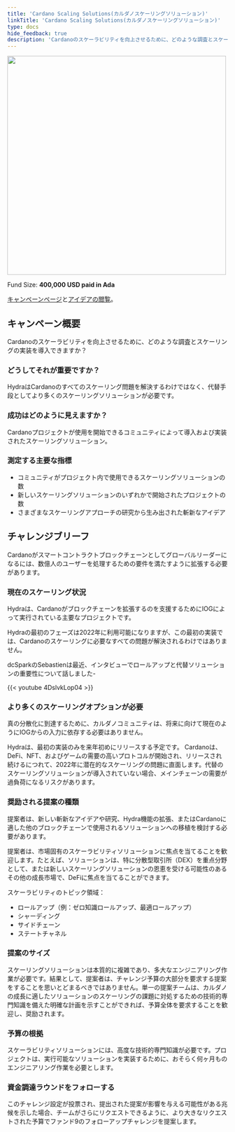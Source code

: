 ```yaml
---
title: 'Cardano Scaling Solutions(カルダノスケーリングソリューション)'
linkTitle: 'Cardano Scaling Solutions(カルダノスケーリングソリューション)'
type: docs
hide_feedback: true
description: 'Cardanoのスケーラビリティを向上させるために、どのような調査とスケーリングの実装を導入できますか？'
---
```

<img src="https://cardano.ideascale.com/community-library/accounts/93/936143/Public/05-Cardano-scaling-solutions-7a0e11.png" style="width:500px;height500px">

Fund Size: **400,000 USD paid in Ada**

[キャンペーンページ](https://cardano.ideascale.com/c/idea/383094)と[アイデアの閲覧](https://cardano.ideascale.com/c/campaigns/26437/stage/all/ideas/unspecified)。

## キャンペーン概要

Cardanoのスケーラビリティを向上させるために、どのような調査とスケーリングの実装を導入できますか？

### どうしてそれが重要ですか？

HydraはCardanoのすべてのスケーリング問題を解決するわけではなく、代替手段としてより多くのスケーリングソリューションが必要です。

### 成功はどのように見えますか？

Cardanoプロジェクトが使用を開始できるコミュニティによって導入および実装されたスケーリングソリューション。

### 測定する主要な指標

- コミュニティがプロジェクト内で使用できるスケーリングソリューションの数
- 新しいスケーリングソリューションのいずれかで開始されたプロジェクトの数
- さまざまなスケーリングアプローチの研究から生み出された斬新なアイデア

## チャレンジブリーフ

Cardanoがスマートコントラクトブロックチェーンとしてグローバルリーダーになるには、数億人のユーザーを処理するための要件を満たすように拡張する必要があります。

### 現在のスケーリング状況

Hydraは、Cardanoがブロックチェーンを拡張するのを支援するためにIOGによって実行されている主要なプロジェクトです。

Hydraの最初のフェーズは2022年に利用可能になりますが、この最初の実装では、Cardanoのスケーリングに必要なすべての問題が解決されるわけではありません。

dcSparkのSebastienは最近、インタビューでロールアップと代替ソリューションの重要性について話しました-

{{< youtube 4DslvkLop04 >}}

### より多くのスケーリングオプションが必要

真の分散化に到達するために、カルダノコミュニティは、将来に向けて現在のようにIOGからの入力に依存する必要はありません。

Hydraは、最初の実装のみを来年初めにリリースする予定です。 Cardanoは、DeFi、NFT、およびゲームの需要の高いプロトコルが開始され、リリースされ続けるにつれて、2022年に潜在的なスケーリングの問題に直面します。代替のスケーリングソリューションが導入されていない場合、メインチェーンの需要が過負荷になるリスクがあります。

### 奨励される提案の種類

提案者は、新しい斬新なアイデアや研究、Hydra機能の拡張、またはCardanoに適した他のブロックチェーンで使用されるソリューションへの移植を検討する必要があります。

提案者は、市場固有のスケーラビリティソリューションに焦点を当てることを歓迎します。たとえば、ソリューションは、特に分散型取引所（DEX）を重点分野として、または新しいスケーリングソリューションの恩恵を受ける可能性のあるその他の成長市場で、DeFiに焦点を当てることができます。

スケーラビリティのトピック領域：

- ロールアップ（例：ゼロ知識ロールアップ、最適ロールアップ）
- シャーディング
- サイドチェーン
- ステートチャネル

### 提案のサイズ

スケーリングソリューションは本質的に複雑であり、多大なエンジニアリング作業が必要です。結果として、提案者は、チャレンジ予算の大部分を要求する提案をすることを思いとどまるべきではありません。単一の提案チームは、カルダノの成長に適したソリューションのスケーリングの課題に対処するための技術的専門知識を備えた明確な計画を示すことができれば、予算全体を要求することを歓迎し、奨励されます。

### 予算の根拠

スケーラビリティソリューションには、高度な技術的専門知識が必要です。プロジェクトは、実行可能なソリューションを実装するために、おそらく何ヶ月ものエンジニアリング作業を必要とします。

### 資金調達ラウンドをフォローする

このチャレンジ設定が投票され、提出された提案が影響を与える可能性がある兆候を示した場合、チームがさらにリクエストできるように、より大きなリクエストされた予算でファンド9のフォローアップチャレンジを提案します。
